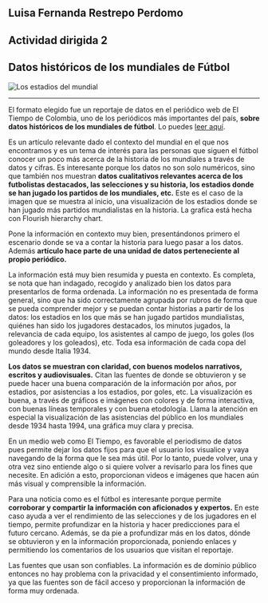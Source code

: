 ## Luisa Fernanda Restrepo Perdomo

## Actividad dirigida 2

## Datos históricos de los mundiales de Fútbol

![Los estadios del mundial](https://cdn-ehflo.nitrocdn.com/UOvVgTOyzUrmhYwfcXfLEQcHpnXvZZvZ/assets/static/optimized/rev-8814dc6/blog/wp-content/uploads/2022/02/AdobeStock_315861649-1.jpeg)

____

El formato elegido fue un reportaje de datos en el periódico web de El Tiempo de Colombia, uno de los periódicos más importantes del país, **sobre datos históricos de los mundiales de fútbol**. Lo puedes [leer aquí](https://www.eltiempo.com/datos/mundial-qatar-2022-datos-curiosos-de-la-copa-mundo-de-la-fifa-711095).

Es un artículo relevante dado el contexto del mundial en el que nos encontramos y es un tema de interés para las personas que siguen el fútbol conocer un poco más acerca de la historia de los mundiales a través de datos y cifras. Es interesante porque los datos no son solo numéricos, sino que también nos muestran **datos cualitativos relevantes acerca de los futbolistas destacados, las selecciones y su historia, los estadios donde se han jugado los partidos de los mundiales, etc.** Este es el caso de la imagen que se muestra al inicio, una visualización de los estadios donde se han jugado más partidos mundialistas en la historia. La grafica está hecha con Flourish hierarchy chart.

Pone la información en contexto muy bien, presentándonos primero el escenario donde se va a contar la historia para luego pasar a los datos. Además **artículo hace parte de una unidad de datos perteneciente al propio periódico.**

La información está muy bien resumida y puesta en contexto. Es completa, se nota que han indagado, recogido y analizado bien los datos para presentarlos de forma ordenada. La información no es presentada de forma general, sino que ha sido correctamente agrupada por rubros de forma que se pueda comprender mejor y se puedan contar historias a partir de los datos: los estadios en los que más se han jugado partidos mundialistas, quiénes han sido los jugadores destacados, los minutos jugados, la relevancia de cada equipo, los asistentes al campo de juego, los goles (los goleadores y los goleados), etc. Toda esa información de cada copa del mundo desde Italia 1934.

**Los datos se muestran con claridad, con buenos modelos narrativos, escritos y audiovisuales.** Citan las fuentes de donde se obtuvieron y se puede hacer una buena comparación de la información por años, por estadios, por asistencias a los estadios, por goles, etc. La visualización es buena, a través de gráficos e imágenes con colores y de forma interactiva, con buenas líneas temporales y con buena etodología. Llama la atención en especial la visualización de las asistencias del público en los mundiales desde 1934 hasta 1994, una gráfica muy clara y precisa.

En un medio web como El Tiempo, es favorable el periodismo de datos pues permite dejar los datos fijos para que el usuario los visualice y vaya navegando de la forma que le sea más útil. Por lo tanto, puede volver, una y otra vez sino entiende algo o si quiere volver a revisarlo para los fines que necesite. En adición a esto, proporcionan videos e imágenes que hacen aún más visual y comprensible la información.

Para una noticia como es el fútbol es interesante porque permite **corroborar y compartir la información con aficionados y expertos.** En este caso ayuda a ver el rendimiento de las selecciones y de los jugadores en el tiempo, permite profundizar en la historia y hacer predicciones para el futuro cercano.
Además, se da pie a profundizar más en los datos, dónde se obtuvieron y en la información proporcionada, poniendo enlaces y permitiendo los comentarios de los usuarios que visitan el reportaje.

Las fuentes que usan son confiables. La información es de dominio público entonces no hay problema con la privacidad y el consentimiento informado, ya que las fuentes son de fácil acceso y proporcionan la información de forma muy ordenada.

